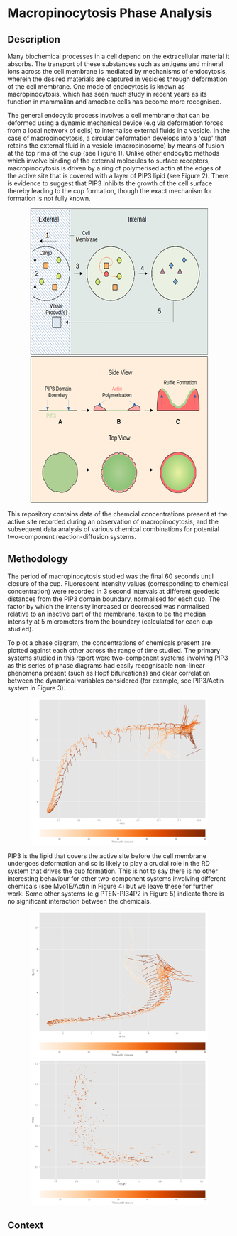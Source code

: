 # Macropinocytosis Phase Analysis

## Description

Many biochemical processes in a cell depend on the extracellular material it absorbs. The transport of these substances such as antigens and mineral ions across the cell membrane is mediated by mechanisms of endocytosis, wherein the desired materials are captured in vesicles through deformation of the cell membrane. One mode of endocytosis is known as macropinocytosis, which has seen much study in recent years as its function in mammalian and amoebae cells has become more recognised. 

The general endocytic process involves a cell membrane that can be deformed using a dynamic mechanical device (e.g via deformation forces from a local network of cells) to internalise external fluids in a vesicle. In the case of macropinocytosis, a circular deformation develops into a 'cup' that retains the external fluid in a vesicle (macropinosome) by means of fusion at the top rims of the cup (see Figure 1). Unlike other endocytic methods which involve binding of the external molecules to surface receptors, macropinocytosis is driven by a ring of polymerised actin at the edges of the active site that is covered with a layer of PIP3 lipid  (see Figure 2). There is evidence to suggest that PIP3 inhibits the growth of the cell surface thereby leading to the cup formation, though the exact mechanism for formation is not fully known. 

<p align="center">
 <img src="/images/fig1.png" width="400" height="330" /> 
 <img src="/images/fig2.png" width="400" height="330"/>
</p>

This repository contains data of the chemcial concentrations present at the active site recorded during an observation of macropinocytosis, and the subsequent data analysis of various chemical combinations for potential two-component reaction-diffusion systems. 

## Methodology

The period of macropinocytosis studied was the final 60 seconds until closure of the cup. Fluorescent intensity values (corresponding to chemical concentration) were recorded in 3 second intervals at different geodesic distances from the PIP3 domain boundary, normalised for each cup. The factor by which the intensity increased or decreased was normalised relative to an inactive part of the membrane, taken to be the median intensity at 5 micrometers from the boundary (calculated for each cup studied).

To plot a phase diagram, the concentrations of chemicals present are plotted against each other across the range of time studied. The primary systems studied in this report were two-component systems involving PIP3 as this series of phase diagrams had easily recognisable non-linear phenomena present (such as Hopf bifurcations) and clear correlation between the dynamical variables considered (for example, see PIP3/Actin system in Figure 3). 

<p align="center">
 <img src="/images/fig3.png" width="400" height="330"/>
</p>

PIP3 is the lipid that covers the active site before the cell membrane undergoes deformation and so is likely to play a crucial role in the RD system that drives the cup formation. This is not to say there is no other interesting behaviour for other two-component systems involving different chemicals (see Myo1E/Actin in Figure 4) but we leave these for further work. Some other systems (e.g PTEN-PI34P2 in Figure 5) indicate there is no significant interaction between the chemicals.

<p align="center">
 <img src="/images/fig4.png" width="400" height="330" /> 
 <img src="/images/fig5.png" width="400" height="330"/>
</p>

## Context
